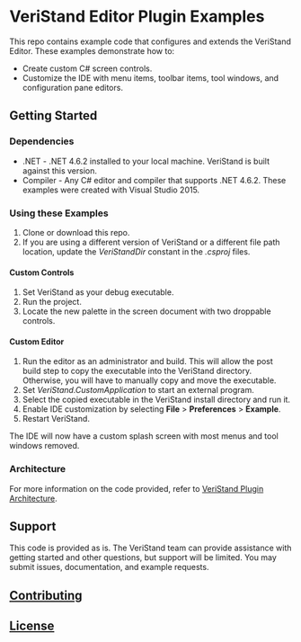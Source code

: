 # VeriStand Editor Plugin Examples

This repo contains example code that configures and extends the VeriStand Editor. These examples demonstrate how to:
* Create custom C# screen controls.
* Customize the IDE with menu items, toolbar items, tool windows, and configuration pane editors.

## Getting Started

### Dependencies
* .NET - .NET 4.6.2 installed to your local machine. VeriStand is built against this version.
* Compiler - Any C# editor and compiler that supports .NET 4.6.2. These examples were created with Visual Studio 2015.

### Using these Examples
1. Clone or download this repo.
1. If you are using a different version of VeriStand or a different file path location, update the *VeriStandDir* constant in the *.csproj* files.

#### Custom Controls
1. Set VeriStand as your debug executable.
1. Run the project.
1. Locate the new palette in the screen document with two droppable controls.

#### Custom Editor
1. Run the editor as an administrator and build. This will allow the post build step to copy the executable into the VeriStand directory. Otherwise, you will have to manually copy and move the executable.
1. Set *VeriStand.CustomApplication* to start an external program.
1. Select the copied executable in the VeriStand install directory and run it.
1. Enable IDE customization by selecting **File** > **Preferences** > **Example**.
1. Restart VeriStand.

The IDE will now have a custom splash screen with most menus and tool windows removed.

### Architecture
For more information on the code provided, refer to [VeriStand Plugin Architecture](VeriStandCustomControls/ARCHITECTURE.md).

## Support

This code is provided as is. The VeriStand team can provide assistance with getting started and other questions, but support will be limited. You may submit issues, documentation, and example requests.

## [Contributing](CONTRIBUTING.md)

## [License](LICENSE)
